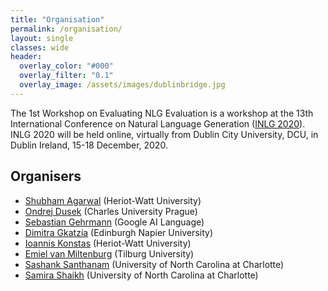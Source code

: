```yaml
---
title: "Organisation"
permalink: /organisation/
layout: single
classes: wide
header:
  overlay_color: "#000"
  overlay_filter: "0.1"
  overlay_image: /assets/images/dublinbridge.jpg
---
```


The 1st Workshop on Evaluating NLG Evaluation is a workshop at the 13th International Conference on Natural Language Generation ([INLG 2020](https://www.inlg2020.org/)). INLG 2020 will be held online, virtually from Dublin City University, DCU, in Dublin Ireland, 15-18 December, 2020. 


## Organisers

* [Shubham Agarwal](https://shubhamagarwal92.github.io/) (Heriot-Watt University)
* [Ondrej Dusek](https://tuetschek.github.io/) (Charles University Prague)
* [Sebastian Gehrmann](https://sebastiangehrmann.com/) (Google AI Language)
* [Dimitra Gkatzia](https://dimitragkatzia.wordpress.com/) (Edinburgh Napier University)
* [Ioannis Konstas](http://www.ikonstas.net/) (Heriot-Watt University)
* [Emiel van Miltenburg](https://emielvanmiltenburg.nl/) (Tilburg University)
* [Sashank Santhanam](https://sashank06.github.io) (University of North Carolina at Charlotte)
* [Samira Shaikh](https://webpages.uncc.edu/sshaikh2/) (University of North Carolina at Charlotte)
